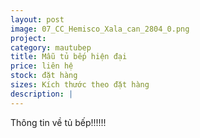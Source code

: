 ```yaml
---
layout: post
image: 07_CC_Hemisco_Xala_can_2804_0.png
project:
category: mautubep
title: Mẫu tủ bếp hiện đại
price: liên hệ
stock: đặt hàng
sizes: Kích thước theo đặt hàng
description: |
---
```

Thông tin về tủ bếp!!!!!!